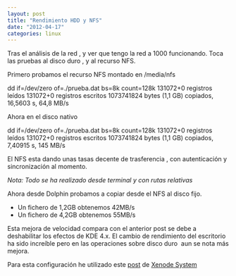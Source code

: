```yaml
---
layout: post
title: "Rendimiento HDD y NFS"
date: "2012-04-17"
categories: linux
---
```


Tras el análisis de la red , y ver que tengo la red a 1000 funcionando. Toca las pruebas al disco duro , y al recurso NFS.

Primero probamos el recurso NFS montado en /media/nfs

dd if=/dev/zero of=./prueba.dat bs=8k count=128k
131072+0 registros leídos
131072+0 registros escritos
1073741824 bytes (1,1 GB) copiados, 16,5603 s, 64,8 MB/s

Ahora en el disco nativo

dd if=/dev/zero of=./prueba.dat bs=8k count=128k
131072+0 registros leídos
131072+0 registros escritos
1073741824 bytes (1,1 GB) copiados, 7,40915 s, 145 MB/s

El NFS esta dando unas tasas decente de trasferencia , con autenticación y sincronización al momento.

_Nota: Todo se ha realizado desde terminal y con rutas relativas_

Ahora desde Dolphin probamos a copiar desde el NFS al disco fijo.

- Un fichero de 1,2GB obtenemos 42MB/s
- Un fichero de 4,2GB obtenemos 55MB/s

Esta mejora de velocidad compara con el anterior post se debe a deshabilitar los efectos de KDE 4.x. El cambio de rendimiento del escritorio ha sido increíble pero en las operaciones sobre disco duro  aun se nota más mejora.

Para esta configuración he utilizado este [post](https://xenodesystems.blogspot.com.es/2011/02/como-mejorar-el-rendimiento-de-kde-4xx.html "Cómo Mejorar el Rendimiento de KDE 4.x.x ") de [Xenode System](https://xenodesystems.blogspot.com.es/ "Xenode Systems")
